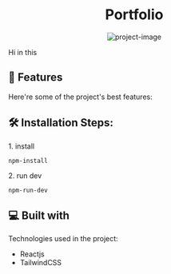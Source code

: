 <h1 id="title" align="center">Portfolio</h1>

<p align="center"><img src="https://socialify.git.ci/AdalObregon/AdalDev/image?descriptionEditable=&amp;font=Source%20Code%20Pro&amp;language=1&amp;owner=1&amp;pattern=Charlie%20Brown&amp;theme=Dark" alt="project-image"></p>

<p id="description">Hi in this</p>

  
  
<h2>🧐 Features</h2>

Here're some of the project's best features:

<h2>🛠️ Installation Steps:</h2>

<p>1. install</p>

```
npm-install
```

<p>2. run dev</p>

```
npm-run-dev
```

  
  
<h2>💻 Built with</h2>

Technologies used in the project:

*   Reactjs
*   TailwindCSS
